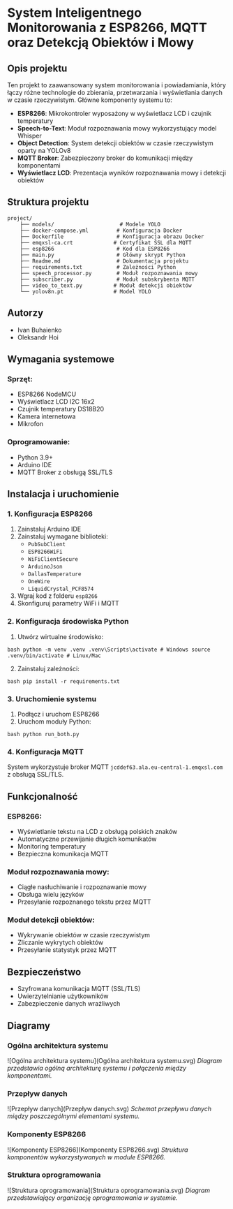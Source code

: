 # System Inteligentnego Monitorowania z ESP8266, MQTT oraz Detekcją Obiektów i Mowy

## Opis projektu

Ten projekt to zaawansowany system monitorowania i powiadamiania, który łączy różne technologie do zbierania,
przetwarzania i wyświetlania danych w czasie rzeczywistym. Główne komponenty systemu to:

- **ESP8266**: Mikrokontroler wyposażony w wyświetlacz LCD i czujnik temperatury
- **Speech-to-Text**: Moduł rozpoznawania mowy wykorzystujący model Whisper
- **Object Detection**: System detekcji obiektów w czasie rzeczywistym oparty na YOLOv8
- **MQTT Broker**: Zabezpieczony broker do komunikacji między komponentami
- **Wyświetlacz LCD**: Prezentacja wyników rozpoznawania mowy i detekcji obiektów

## Struktura projektu

````
project/
    ├── models/                     # Modele YOLO
    ├── docker-compose.yml         # Konfiguracja Docker
    ├── Dockerfile                 # Konfiguracja obrazu Docker
    ├── emqxsl-ca.crt             # Certyfikat SSL dla MQTT
    ├── esp8266                    # Kod dla ESP8266
    ├── main.py                    # Główny skrypt Python
    ├── Readme.md                  # Dokumentacja projektu
    ├── requirements.txt           # Zależności Python
    ├── speech_processor.py        # Moduł rozpoznawania mowy
    ├── subscriber.py              # Moduł subskrybenta MQTT
    ├── video_to_text.py          # Moduł detekcji obiektów
    └── yolov8n.pt                # Model YOLO

`````

## Autorzy

- Ivan Buhaienko
- Oleksandr Hoi

## Wymagania systemowe

### Sprzęt:

- ESP8266 NodeMCU
- Wyświetlacz LCD I2C 16x2
- Czujnik temperatury DS18B20
- Kamera internetowa
- Mikrofon

### Oprogramowanie:

- Python 3.9+
- Arduino IDE
- MQTT Broker z obsługą SSL/TLS

## Instalacja i uruchomienie

### 1. Konfiguracja ESP8266

1. Zainstaluj Arduino IDE
2. Zainstaluj wymagane biblioteki:
    - `PubSubClient`
    - `ESP8266WiFi`
    - `WiFiClientSecure`
    - `ArduinoJson`
    - `DallasTemperature`
    - `OneWire`
    - `LiquidCrystal_PCF8574`
3. Wgraj kod z folderu `esp8266`
4. Skonfiguruj parametry WiFi i MQTT

### 2. Konfiguracja środowiska Python

1. Utwórz wirtualne środowisko:

````
bash python -m venv .venv .venv\Scripts\activate # Windows source .venv/bin/activate # Linux/Mac
````

2. Zainstaluj zależności:

````
bash pip install -r requirements.txt
````

### 3. Uruchomienie systemu

1. Podłącz i uruchom ESP8266
2. Uruchom moduły Python:

````
bash python run_both.py
````

### 4. Konfiguracja MQTT

System wykorzystuje broker MQTT `jcddef63.ala.eu-central-1.emqxsl.com` z obsługą SSL/TLS.

## Funkcjonalność

### ESP8266:

- Wyświetlanie tekstu na LCD z obsługą polskich znaków
- Automatyczne przewijanie długich komunikatów
- Monitoring temperatury
- Bezpieczna komunikacja MQTT

### Moduł rozpoznawania mowy:

- Ciągłe nasłuchiwanie i rozpoznawanie mowy
- Obsługa wielu języków
- Przesyłanie rozpoznanego tekstu przez MQTT

### Moduł detekcji obiektów:

- Wykrywanie obiektów w czasie rzeczywistym
- Zliczanie wykrytych obiektów
- Przesyłanie statystyk przez MQTT

## Bezpieczeństwo

- Szyfrowana komunikacja MQTT (SSL/TLS)
- Uwierzytelnianie użytkowników
- Zabezpieczenie danych wrażliwych

## Diagramy

### Ogólna architektura systemu
![Ogólna architektura systemu](Ogólna architektura systemu.svg)
*Diagram przedstawia ogólną architekturę systemu i połączenia między komponentami.*

### Przepływ danych
![Przepływ danych](Przepływ danych.svg)
*Schemat przepływu danych między poszczególnymi elementami systemu.*

### Komponenty ESP8266
![Komponenty ESP8266](Komponenty ESP8266.svg)
*Struktura komponentów wykorzystywanych w module ESP8266.*

### Struktura oprogramowania
![Struktura oprogramowania](Struktura oprogramowania.svg)
*Diagram przedstawiający organizację oprogramowania w systemie.*

